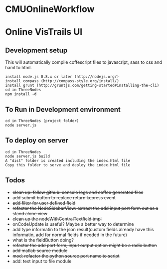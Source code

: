 CMUOnlineWorkflow
=================

# Online VisTrails UI

## Development setup

This will automatically compile coffescript files to javascript, sass to css and haml to html.

    install node.js 0.8.x or later (http://nodejs.org/)
    install compass (http://compass-style.org/install/)
    install grunt (http://gruntjs.com/getting-started#installing-the-cli)
    cd in ThreeNodes
    npm install -d

## To Run in Development environment 
    cd in ThreeNodes (project folder)
    node server.js
    
## To deploy on server
    cd in ThreeNodes
    node server.js build
    A "dist" folder is created including the index.html file
    Copy this folder to serve and deploy the index.html file

##  Todos

* ~~clean up: follow github: console logs and coffee generated files~~
* ~~add submit button to replace return kepress event~~
* ~~add filter for user defined field~~
* ~~refactor the NodeSidebarView: extract the add input port form out as 
	a stand alone view~~
* ~~clean up the nodeWithCentralTextfield tmpl~~
* onCodeUpdate is useful? Maybe a better way to determine
* add type informatin to the json result(custom fields already have this
	informatin, add for normal fields if needed in the future)
* what is the fieldButton doing?
* ~~refactor the add port form, input output option might be a radio button~~
* ~~add matlab source module~~
* ~~mod: refactor the python source port name to script~~
* add: text input to file module



